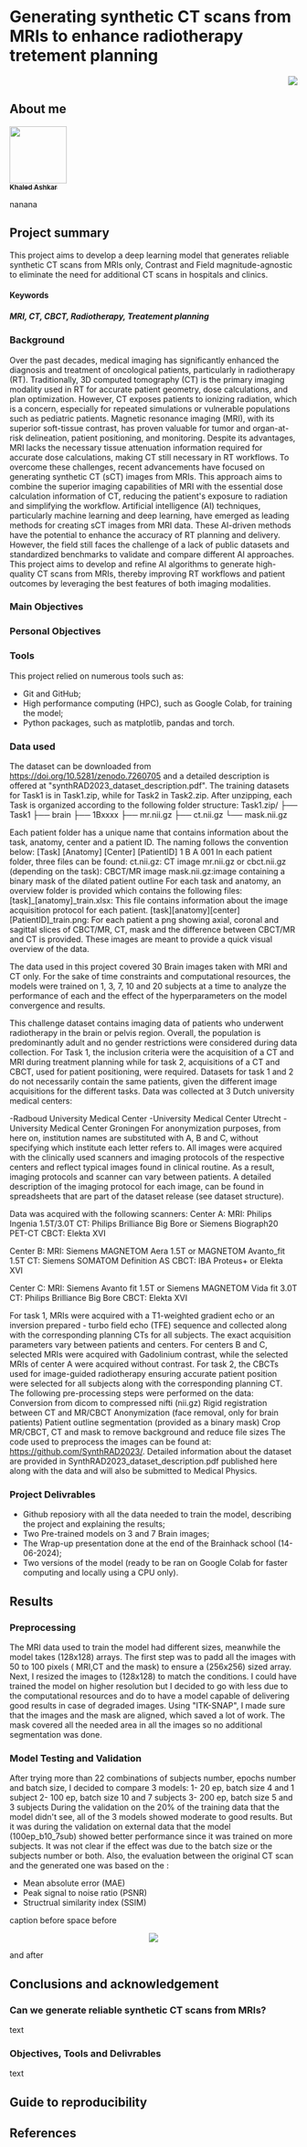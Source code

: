 # Generating synthetic CT scans from MRIs to enhance radiotherapy tretement planning
<p align="right">
<img src="pictures/Real MRI.png">
</p>

## About me

<a href="https://github.com/KhaledAshkar">
   <img src="https://avatars.githubusercontent.com/u/122472459?v=4?s=100" width="100px;" alt=""/>
   <br /><sub><b>Khaled Ashkar</b></sub>
</a>

nanana
## Project summary
This project aims to develop a deep learning model that generates reliable synthetic CT scans from MRIs only, Contrast and Field magnitude-agnostic to eliminate the need for additional CT scans in hospitals and clinics.
#### Keywords
##### MRI, CT, CBCT, Radiotherapy, Treatement planning

### Background 
Over the past decades, medical imaging has significantly enhanced the diagnosis and treatment of oncological patients, particularly in radiotherapy (RT). Traditionally, 3D computed tomography (CT) is the primary imaging modality used in RT for accurate patient geometry, dose calculations, and plan optimization. However, CT exposes patients to ionizing radiation, which is a concern, especially for repeated simulations or vulnerable populations such as pediatric patients. Magnetic resonance imaging (MRI), with its superior soft-tissue contrast, has proven valuable for tumor and organ-at-risk delineation, patient positioning, and monitoring. Despite its advantages, MRI lacks the necessary tissue attenuation information required for accurate dose calculations, making CT still necessary in RT workflows. To overcome these challenges, recent advancements have focused on generating synthetic CT (sCT) images from MRIs. This approach aims to combine the superior imaging capabilities of MRI with the essential dose calculation information of CT, reducing the patient's exposure to radiation and simplifying the workflow. Artificial intelligence (AI) techniques, particularly machine learning and deep learning, have emerged as leading methods for creating sCT images from MRI data. These AI-driven methods have the potential to enhance the accuracy of RT planning and delivery. However, the field still faces the challenge of a lack of public datasets and standardized benchmarks to validate and compare different AI approaches. This project aims to develop and refine AI algorithms to generate high-quality CT scans from MRIs, thereby improving RT workflows and patient outcomes by leveraging the best features of both imaging modalities.

### Main Objectives

### Personal Objectives

### Tools
This project relied on numerous tools such as:

- Git and GitHub;
- High performance computing (HPC), such as Google Colab, for training the model;
- Python packages, such as matplotlib, pandas and torch.

### Data used
The dataset can be downloaded from https://doi.org/10.5281/zenodo.7260705 and a detailed description is offered at "synthRAD2023_dataset_description.pdf".
The training datasets for Task1 is in Task1.zip, while for Task2 in Task2.zip. After unzipping, each Task is organized according to the following folder structure:
Task1.zip/
├── Task1
   ├── brain
    ├── 1Bxxxx
       ├── mr.nii.gz
       ├── ct.nii.gz
       └── mask.nii.gz

Each patient folder has a unique name that contains information about the task, anatomy, center and a patient ID. The naming follows the convention below:
[Task]    [Anatomy]    [Center]    [PatientID]
   1          B            A           001
In each patient folder, three files can be found: 
ct.nii.gz: CT image 
mr.nii.gz or cbct.nii.gz (depending on the task): CBCT/MR image
mask.nii.gz:image containing a binary mask of the dilated patient outline 
For each task and anatomy, an overview folder is provided which contains the following files:
[task]_[anatomy]_train.xlsx: This file contains information about the image acquisition protocol for each patient.
[task][anatomy][center][PatientID]_train.png: For each patient a png showing axial, coronal and sagittal slices of CBCT/MR, CT, mask and the difference between CBCT/MR and CT is provided. These images are meant to provide a quick visual overview of the data.

The data used in this project covered 30 Brain images taken with MRI and CT only. For the sake of time constraints and computational resources, the models were trained on 1, 3, 7, 10 and 20 subjects at a time to analyze the performance of each and the effect of the hyperparameters on the model convergence and results.

This challenge dataset contains imaging data of patients who underwent radiotherapy in the brain or pelvis region. Overall, the population is predominantly adult and no gender restrictions were considered during data collection. For Task 1, the inclusion criteria were the acquisition of a CT and MRI during treatment planning while for task 2, acquisitions of a CT and CBCT, used for patient positioning, were required. Datasets for task 1 and 2 do not necessarily contain the same patients, given the different image acquisitions for the different tasks.
Data was collected at 3 Dutch university medical centers:

-Radboud University Medical Center
-University Medical Center Utrecht
-University Medical Center Groningen
For anonymization purposes, from here on, institution names are substituted with A, B and C, without specifying which institute each letter refers to.
All images were acquired with the clinically used scanners and imaging protocols of the respective centers and reflect typical images found in clinical routine. As a result, imaging protocols and scanner can vary between patients. A detailed description of the imaging protocol for each image, can be found in spreadsheets that are part of the dataset release (see dataset structure).

Data was acquired with the following scanners:
Center A:
MRI: Philips Ingenia 1.5T/3.0T
CT: Philips Brilliance Big Bore or Siemens Biograph20 PET-CT
CBCT: Elekta XVI

Center B:
MRI: Siemens MAGNETOM Aera 1.5T or MAGNETOM Avanto_fit 1.5T
CT: Siemens SOMATOM Definition AS
CBCT: IBA Proteus+ or Elekta XVI

Center C:
MRI: Siemens Avanto fit 1.5T or Siemens MAGNETOM Vida fit 3.0T
CT: Philips Brilliance Big Bore
CBCT: Elekta XVI

For task 1, MRIs were acquired with a T1-weighted gradient echo or an inversion prepared - turbo field echo (TFE) sequence and collected along with the corresponding planning CTs for all subjects. The exact acquisition parameters vary between patients and centers. For centers B and C, selected MRIs were acquired with Gadolinium contrast, while the selected MRIs of center A were acquired without contrast.
For task 2, the CBCTs used for image-guided radiotherapy ensuring accurate patient position were selected for all subjects along with the corresponding planning CT.
The following pre-processing steps were performed on the data:
Conversion from dicom to compressed nifti (nii.gz)
Rigid registration between CT and MR/CBCT
Anonymization (face removal, only for brain patients)
Patient outline segmentation (provided as a binary mask)
Crop MR/CBCT, CT and mask to remove background and reduce file sizes
The code used to preprocess the images can be found at: https://github.com/SynthRAD2023/. Detailed information about the dataset are provided in SynthRAD2023_dataset_description.pdf published here along with the data and will also be submitted to Medical Physics.

### Project Delivrables
- Github reposiory with all the data needed to train the model, describing the project and explaining the results;
- Two Pre-trained models on 3 and 7 Brain images;
- The Wrap-up presentation done at the end of the Brainhack school (14-06-2024);
- Two versions of the model (ready to be ran on Google Colab for faster computing and locally using a CPU only).

## Results

### Preprocessing 
The MRI data used to train the model had different sizes, meanwhile the model takes (128x128) arrays. The first step was to padd all the images with 50 to 100 pixels ( MRI,CT and the mask) to ensure a (256x256) sized array. Next, I resized the images to (128x128) to match the conditions. I could have trained the model on higher resolution but I decided to go with less due to the computational resources and do to have a model capable of delivering good results in case of degraded images.
Using "ITK-SNAP", I made sure that the images and the mask are aligned, which saved a lot of work. The mask covered all the needed area in all the images so no additional segmentation was done.

### Model Testing and Validation
After trying more than 22 combinations of subjects number, epochs number and batch size, I decided to compare 3 models:
1- 20 ep, batch size 4 and 1 subject
2- 100 ep, batch size 10 and 7 subjects
3- 200 ep, batch size 5 and 3 subjects
During the validation on the 20% of the training data that the model didn't see, all of the 3 models showed moderate to good results. But it was during the validation on external data that the model (100ep_b10_7sub) showed better performance since it was trained on more subjects. It was not clear if the effect was due to the batch size or the subjects number or both.
Also, the evaluation between the original CT scan and the generated one was based on the : 
- Mean absolute error (MAE)
- Peak signal to noise ratio (PSNR)
- Structrual similarity index (SSIM)


caption before
space before 
<p align="center">
<img src="docs/atlas.png">
</p>
 and after
 
 ## Conclusions and acknowledgement

 ### Can we generate reliable synthetic CT scans from MRIs?
 text

 ### Objectives, Tools and Delivrables
text

## Guide to reproducibility

## References
